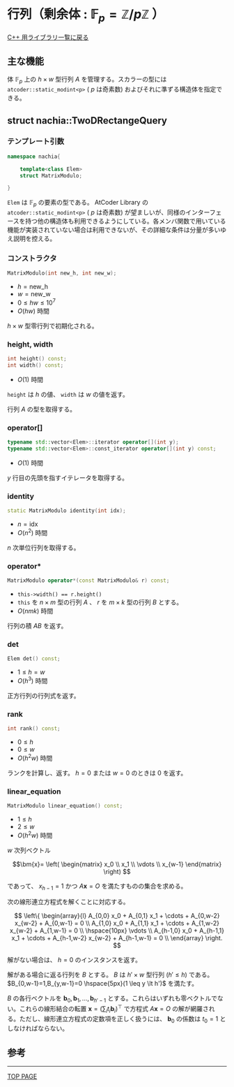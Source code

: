 # 行列（剰余体 : $\mathbb{F}_p=\mathbb{Z}/p\mathbb{Z}$ ）

[C++ 用ライブラリ一覧に戻る](../index.md)

## 主な機能

体 $\mathbb{F}_p$ 上の $h \times w$ 型行列 $A$ を管理する。スカラーの型には `atcoder::static_modint<p>` ( $p$ は奇素数) およびそれに準ずる構造体を指定できる。

## struct nachia::TwoDRectangeQuery

### テンプレート引数

```c++
namespace nachia{

    template<class Elem>
    struct MatrixModulo;

}
```

`Elem` は $\mathbb{F}_p$ の要素の型である。 AtCoder Library の `atcoder::static_modint<p>` ( $p$ は奇素数) が望ましいが、同様のインターフェースを持つ他の構造体も利用できるようにしている。各メンバ関数で用いている機能が実装されていない場合は利用できないが、その詳細な条件は分量が多いゆえ説明を控える。

### コンストラクタ

```c++
MatrixModulo(int new_h, int new_w);
```

- $h=\text{new\_h}$
- $w=\text{new\_w}$
- $0 \leq hw \leq 10^7$
- $O(hw)$ 時間

$h \times w$ 型零行列で初期化される。

### height, width

```c++
int height() const;
int width() const;
```

- $O(1)$ 時間

`height` は $h$ の値、 `width` は $w$ の値を返す。

行列 $A$ の型を取得する。

### operator\[]

```c++
typename std::vector<Elem>::iterator operator[](int y);
typename std::vector<Elem>::const_iterator operator[](int y) const;
```

- $O(1)$ 時間

$y$ 行目の先頭を指すイテレータを取得する。


### identity

```c++
static MatrixModulo identity(int idx);
```

- $n=\text{idx}$
- $O(n^2)$ 時間

$n$ 次単位行列を取得する。

### operator*

```c++
MatrixModulo operator*(const MatrixModulo& r) const;
```

- `this->width() == r.height()`
- `this` を $n \times m$ 型の行列 $A$ 、 $r$ を $m \times k$ 型の行列 $B$ とする。
- $O(nmk)$ 時間

行列の積 $AB$ を返す。

### det

```c++
Elem det() const;
```

- $1 \leq h=w$
- $O(h^3)$ 時間

正方行列の行列式を返す。

### rank

```c++
int rank() const;
```

- $0 \leq h$
- $0 \leq w$
- $O(h^2w)$ 時間

ランクを計算し、返す。 $h=0$ または $w=0$ のときは $0$ を返す。

### linear_equation

```c++
MatrixModulo linear_equation() const;
```

- $1 \leq h$
- $2 \leq w$
- $O(h^2w)$ 時間

$w$ 次列ベクトル

$$\bm{x}= \left( \begin{matrix} x_0 \\ x_1 \\ \vdots \\ x_{w-1} \end{matrix} \right) $$

であって、 $x_{h-1}=1$ かつ $A\bm{x}=O$ を満たすものの集合を求める。

次の線形連立方程式を解くことに対応する。

$$
\left\{
    \begin{array}{l}
        A_{0,0} x_0 + A_{0,1} x_1 + \cdots + A_{0,w-2} x_{w-2} + A_{0,w-1} = 0 \\
        A_{1,0} x_0 + A_{1,1} x_1 + \cdots + A_{1,w-2} x_{w-2} + A_{1,w-1} = 0 \\
        \hspace{10px} \vdots \\
        A_{h-1,0} x_0 + A_{h-1,1} x_1 + \cdots + A_{h-1,w-2} x_{w-2} + A_{h-1,w-1} = 0 \\
    \end{array}
\right.
$$

解がない場合は、 $h=0$ のインスタンスを返す。

解がある場合に返る行列を $B$ とする。 $B$ は $h' \times w$ 型行列 $(h' \leq h)$ である。 $B_{0,w-1}=1,B_{y,w-1}=0 \hspace{5px}(1 \leq y \lt h')$ を満たす。

$B$ の各行ベクトルを $\bm{b}_0,\bm{b}_1, \ldots ,\bm{b}_{h'-1}$ とする。これらはいずれも零ベクトルでない。これらの線形結合の転置 $\bm{x}=(\sum_i t_i \bm{b}_i)^\top$ で方程式 $A\bm{x}=O$ の解が網羅される。ただし、線形連立方程式の定数項を正しく扱うには、 $\bm{b}_0$ の係数は $t_0=1$ としなければならない。

## 参考


---

[TOP PAGE](https://nachiavivias.github.io/cp-library/)


<script type="text/x-mathjax-config">MathJax.Hub.Config({tex2jax:{inlineMath:[['\$','\$']],processEscapes:true},CommonHTML: {matchFontHeight:false}});</script>
<script type="text/javascript" async src="https://cdnjs.cloudflare.com/ajax/libs/mathjax/2.7.1/MathJax.js?config=TeX-MML-AM_CHTML"></script>


